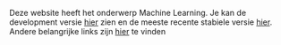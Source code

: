 Deze website heeft het onderwerp Machine Learning.
Je kan de development versie [hier](https://website.marijnknepperss.repl.co) zien en de meeste recente stabiele versie [hier](https://marijnknepperssmc.github.io/website/). Andere belangrijke links zijn [hier](https://github.com/MarijnKneppersSMC/website/blob/main/documents/links.md) te vinden